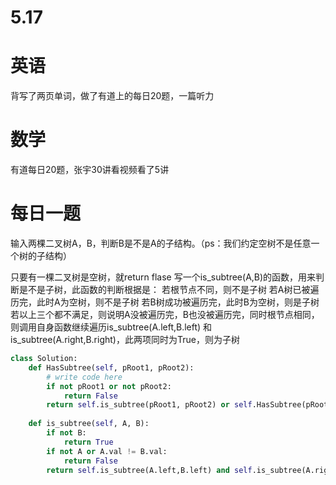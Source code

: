 # 5.17

# 英语

背写了两页单词，做了有道上的每日20题，一篇听力

# 数学    

有道每日20题，张宇30讲看视频看了5讲

#  每日一题  

输入两棵二叉树A，B，判断B是不是A的子结构。（ps：我们约定空树不是任意一个树的子结构）

只要有一棵二叉树是空树，就return flase
写一个is_subtree(A,B)的函数，用来判断是不是子树，此函数的判断根据是：
若根节点不同，则不是子树
若A树已被遍历完，此时A为空树，则不是子树
若B树成功被遍历完，此时B为空树，则是子树
若以上三个都不满足，则说明A没被遍历完，B也没被遍历完，同时根节点相同，则调用自身函数继续遍历is_subtree(A.left,B.left) 和is_subtree(A.right,B.right)，此两项同时为True，则为子树

```python
class Solution:
    def HasSubtree(self, pRoot1, pRoot2):
        # write code here
        if not pRoot1 or not pRoot2:
            return False
        return self.is_subtree(pRoot1, pRoot2) or self.HasSubtree(pRoot1.left, pRoot2) or self.HasSubtree(pRoot1.right, pRoot2)
     
    def is_subtree(self, A, B):
        if not B:
            return True
        if not A or A.val != B.val:
            return False
        return self.is_subtree(A.left,B.left) and self.is_subtree(A.right, B.right)
```




